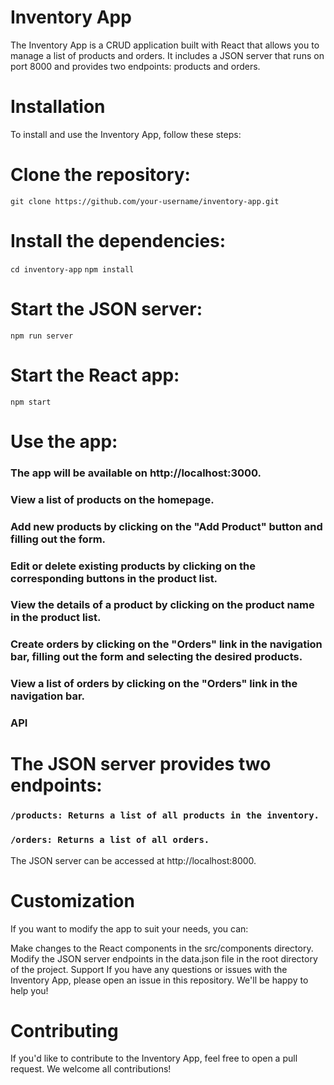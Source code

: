 # Inventory App
The Inventory App is a CRUD application built with React that allows you to manage a list of products and orders. It includes a JSON server that runs on port 8000 and provides two endpoints: products and orders.

# Installation
To install and use the Inventory App, follow these steps:

# Clone the repository:

`git clone https://github.com/your-username/inventory-app.git`

# Install the dependencies:

`cd inventory-app`
`npm install`


# Start the JSON server:

`npm run server`

# Start the React app:
`npm start`

# Use the app:
### The app will be available on http://localhost:3000.
### View a list of products on the homepage.
### Add new products by clicking on the "Add Product" button and filling out the form.
### Edit or delete existing products by clicking on the corresponding buttons in the product list.
### View the details of a product by clicking on the product name in the product list.
### Create orders by clicking on the "Orders" link in the navigation bar, filling out the form and selecting the desired products.
### View a list of orders by clicking on the "Orders" link in the navigation bar.
### API
# The JSON server provides two endpoints:

### `/products: Returns a list of all products in the inventory.`
### `/orders: Returns a list of all orders.`

The JSON server can be accessed at http://localhost:8000.

# Customization
If you want to modify the app to suit your needs, you can:

Make changes to the React components in the src/components directory.
Modify the JSON server endpoints in the data.json file in the root directory of the project.
Support
If you have any questions or issues with the Inventory App, please open an issue in this repository. We'll be happy to help you!

# Contributing
If you'd like to contribute to the Inventory App, feel free to open a pull request. We welcome all contributions!
